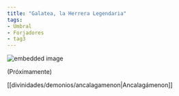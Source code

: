 ```yaml
---
title: "Galatea, la Herrera Legendaria"
tags:
- Umbral
- Forjadores
- tag3
---
```

![embedded image](https://assets.legendkeeper.com/7d73278c-29a1-4810-bbc0-dd084ac15620.jpg "Attachment")

(Próximamente)

[[divinidades/demonios/ancalagamenon|Ancalagámenon]]